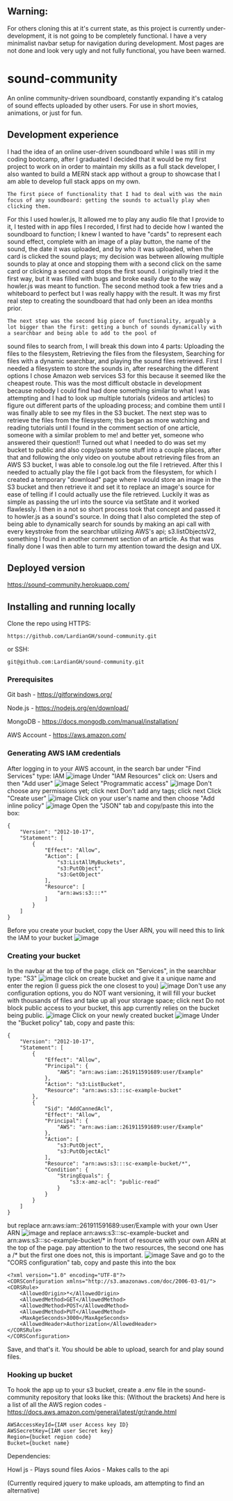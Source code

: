 ## Warning:
 For others cloning this at it's current state, as this project is currently under-development, it is not going to be completely functional. I have a very minimalist navbar setup for navigation during development. Most pages are not done and look very ugly and not fully functional, you have been warned.

# sound-community
An online community-driven soundboard, constantly expanding it's catalog of sound effects uploaded by other users. For use in short movies, animations, or just for fun.

## Development experience

I had the idea of an online user-driven soundboard while I was still in my coding bootcamp, after I graduated I decided that it would be my first project
 to work on in order to maintain my skills as a full stack developer, I also wanted to build a MERN stack app without a group to showcase that I am able to develop 
 full stack apps on my own.

    The first piece of functionality that I had to deal with was the main focus of any soundboard: getting the sounds to actually play when clicking them.
 For this I used howler.js, It allowed me to play any audio file that I provide to it, I tested with in app files I recorded, I first had to decide how I wanted 
 the soundboard to function; I knew I wanted to have "cards" to represent each sound effect, complete with an image of a play button, the name of the sound, the date it was uploaded, and by who it was uploaded, when the card is clicked the sound plays; my decision was between allowing multiple sounds to play at once and stopping them with a second click on the same card or clicking a second card stops the first sound. I originally tried it the first way, but it was filled with bugs and broke easily due to the way howler.js was meant to function. The second method took a few tries and a whiteboard to perfect but I was really happy with the result. It was my first real step to creating the soundboard that had only been an idea months prior.

    The next step was the second big piece of functionality, arguably a lot bigger than the first: getting a bunch of sounds dynamically with a searchbar and being able to add to the pool of 
sound files to search from, I will break this down into 4 parts: Uploading the files to the filesystem, Retrieving the files from the filesystem, Searching for files with a dynamic searchbar, and playing the sound files retrieved. 
    First I needed a filesystem to store the sounds in, after researching the different options I chose Amazon web services S3 for this because it seemed like the cheapest route. This was the 
most difficult obstacle in development because nobody I could find had done something similar to what I was attempting and I had to look up multiple tutorials (videos and articles) to figure out different parts of the uploading process; and combine them until I was finally able to see my files in the S3 bucket.
    The next step was to retrieve the files from the filesystem; this began as more watching and reading tutorials until I found in the comment section of one article, someone with a similar 
problem to me! and better yet, someone who answered their question!! Turned out what I needed to do was set my bucket to public and also copy/paste some stuff into a couple places, after that and following the only video on youtube about retrieving files from an AWS S3 bucket, I was able to console.log out the file I retrieved.
    After this I needed to actually play the file I got back from the filesystem, for which I created a temporary "download" page where I would store an image in the S3 bucket and then retrieve 
it and set it to replace an image's source for ease of telling if I could actually use the file retrieved. Luckily it was as simple as passing the url into the source via setState and it worked flawlessly. I then in a not so short process took that concept and passed it to howler.js as a sound's source.
    In doing that I also completed the step of being able to dynamically search for sounds by making an api call with every keystroke from the searchbar utilizing AWS's api; s3.listObjectsV2, 
something I found in another comment section of an article. As that was finally done I was then able to turn my attention toward the design and UX.



## Deployed version
https://sound-community.herokuapp.com/

## Installing and running locally
Clone the repo using HTTPS:
````
https://github.com/LardianGH/sound-community.git
````
or SSH:
````
git@github.com:LardianGH/sound-community.git
````

### Prerequisites
Git bash - https://gitforwindows.org/

Node.js - https://nodejs.org/en/download/

MongoDB - https://docs.mongodb.com/manual/installation/

AWS Account - https://aws.amazon.com/

### Generating AWS IAM credentials
After logging in to your AWS account, in the search bar under "Find Services" type: IAM
![image](./client/public/Readme-images/AWS-IAM.png)
Under "IAM Resources" click on: Users and then "Add user"
![image](./client/public/Readme-images/AWS-Users.png)
Select "Programmatic access"
![image](./client/public/Readme-images/AWS-Programmatic-access.png)
Don't choose any permissions yet; click next
Don't add any tags; click next
Click "Create user"
![image](./client/public/Readme-images/AWS-Create-user.png)
Click on your user's name and then choose "Add inline policy"
![image](./client/public/Readme-images/AWS-Inline.jpg)
Open the "JSON" tab and copy/paste this into the box:
````
{
    "Version": "2012-10-17",
    "Statement": [
        {
            "Effect": "Allow",
            "Action": [
                "s3:ListAllMyBuckets",
                "s3:PutObject",
                "s3:GetObject"
            ],
            "Resource": [
                "arn:aws:s3:::*"
            ]
        }
    ]
}
````
Before you create your bucket, copy the User ARN, you will need this to link the IAM to your bucket
![image](./client/public/Readme-images/AWS-User-ARN.png)

### Creating your bucket
In the navbar at the top of the page, click on "Services", in the searchbar type: "S3"
![image](./client/public/Readme-images/AWS-S3.png)
click on create bucket and give it a unique name and enter the region (I guess pick the one closest to you)
![image](./client/public/Readme-images/AWS-Create-bucket.png)
Don't use any configuration options, you do NOT want versioning, it will fill your bucket with thousands of files and take up all your storage space; click next
Do not block public access to your bucket, this app currently relies on the bucket being public.
![image](./client/public/Readme-images/AWS-Public-access.png)
Click on your newly created bucket
![image](./client/public/Readme-images/AWS-Select-bucket.png)
Under the "Bucket policy" tab, copy and paste this:
````
{
    "Version": "2012-10-17",
    "Statement": [
        {
            "Effect": "Allow",
            "Principal": {
                "AWS": "arn:aws:iam::261911591689:user/Example"
            },
            "Action": "s3:ListBucket",
            "Resource": "arn:aws:s3:::sc-example-bucket"
        },
        {
            "Sid": "AddCannedAcl",
            "Effect": "Allow",
            "Principal": {
                "AWS": "arn:aws:iam::261911591689:user/Example"
            },
            "Action": [
                "s3:PutObject",
                "s3:PutObjectAcl"
            ],
            "Resource": "arn:aws:s3:::sc-example-bucket/*",
            "Condition": {
                "StringEquals": {
                    "s3:x-amz-acl": "public-read"
                }
            }
        }
    ]
}
````
but replace arn:aws:iam::261911591689:user/Example with your own User ARN
![image](./client/public/Readme-images/AWS-Replace-ARN.png)
and replace arn:aws:s3:::sc-example-bucket and arn:aws:s3:::sc-example-bucket/* in front of resource with your own ARN at the top of the page.
pay attention to the two resources, the second one has a /* but the first one does not, this is important.
![image](./client/public/Readme-images/AWS-Bucket-ARN.png)
Save and go to the "CORS configuration" tab, copy and paste this into the box
````
<?xml version="1.0" encoding="UTF-8"?>
<CORSConfiguration xmlns="http://s3.amazonaws.com/doc/2006-03-01/">
<CORSRule>
    <AllowedOrigin>*</AllowedOrigin>
    <AllowedMethod>GET</AllowedMethod>
    <AllowedMethod>POST</AllowedMethod>
    <AllowedMethod>PUT</AllowedMethod>
    <MaxAgeSeconds>3000</MaxAgeSeconds>
    <AllowedHeader>Authorization</AllowedHeader>
</CORSRule>
</CORSConfiguration>
````
Save, and that's it. You should be able to upload, search for and play sound files.

### Hooking up bucket

To hook the app up to your s3 bucket, create a .env file in the sound-community repository that looks like this:
(Without the brackets) And here is a list of all the AWS region codes - https://docs.aws.amazon.com/general/latest/gr/rande.html
````
AWSAccessKeyId={IAM user Access key ID}
AWSSecretKey={IAM user Secret key}
Region={bucket region code}
Bucket={bucket name}
````

Dependencies:

Howl js - Plays sound files
Axios - Makes calls to the api

(Currently required jquery to make uploads, am attempting to find an alternative)

